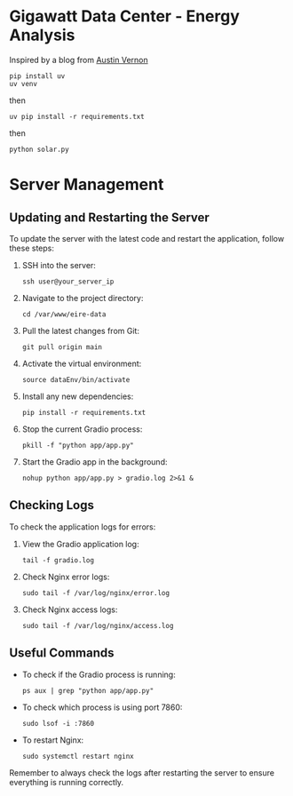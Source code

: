 # Gigawatt Data Center - Energy Analysis

Inspired by a blog from [Austin Vernon](https://austinvernon.site/blog/datacenterpv.html) 

```
pip install uv
uv venv
```
then
```
uv pip install -r requirements.txt
```
then
```
python solar.py
```

# Server Management

## Updating and Restarting the Server

To update the server with the latest code and restart the application, follow these steps:

1. SSH into the server:
   ```
   ssh user@your_server_ip
   ```

2. Navigate to the project directory:
   ```
   cd /var/www/eire-data
   ```

3. Pull the latest changes from Git:
   ```
   git pull origin main
   ```

4. Activate the virtual environment:
   ```
   source dataEnv/bin/activate
   ```

5. Install any new dependencies:
   ```
   pip install -r requirements.txt
   ```

6. Stop the current Gradio process:
   ```
   pkill -f "python app/app.py"
   ```

7. Start the Gradio app in the background:
   ```
   nohup python app/app.py > gradio.log 2>&1 &
   ```

## Checking Logs

To check the application logs for errors:

1. View the Gradio application log:
   ```
   tail -f gradio.log
   ```

2. Check Nginx error logs:
   ```
   sudo tail -f /var/log/nginx/error.log
   ```

3. Check Nginx access logs:
   ```
   sudo tail -f /var/log/nginx/access.log
   ```

## Useful Commands

- To check if the Gradio process is running:
  ```
  ps aux | grep "python app/app.py"
  ```

- To check which process is using port 7860:
  ```
  sudo lsof -i :7860
  ```

- To restart Nginx:
  ```
  sudo systemctl restart nginx
  ```

Remember to always check the logs after restarting the server to ensure everything is running correctly.
